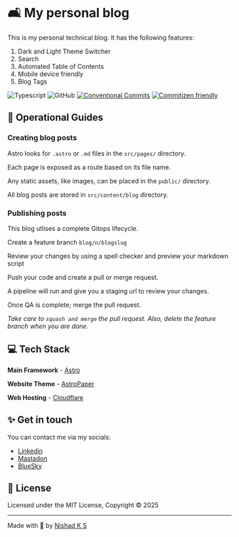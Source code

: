 # 🛋️ My personal blog 

This is my personal technical blog. It has the following features:

1. Dark and Light Theme Switcher
1. Search
1. Automated Table of Contents
1. Mobile device friendly
1. Blog Tags

![Typescript](https://img.shields.io/badge/TypeScript-007ACC?style=for-the-badge&logo=typescript&logoColor=white)
![GitHub](https://img.shields.io/github/license/satnaing/astro-paper?color=%232F3741&style=for-the-badge)
[![Conventional Commits](https://img.shields.io/badge/Conventional%20Commits-1.0.0-%23FE5196?logo=conventionalcommits&logoColor=white&style=for-the-badge)](https://conventionalcommits.org)
[![Commitizen friendly](https://img.shields.io/badge/commitizen-friendly-brightgreen.svg?style=for-the-badge)](http://commitizen.github.io/cz-cli/)

## 🚀 Operational Guides

### Creating blog posts

Astro looks for `.astro` or `.md` files in the `src/pages/` directory. 

Each page is exposed as a route based on its file name.

Any static assets, like images, can be placed in the `public/` directory.

All blog posts are stored in `src/content/blog` directory.

### Publishing posts

This blog utlises a complete Gitops lifecycle.

Create a feature branch `blog/n/blogslug`

Review your changes by using a spell checker and preview your markdown script

Push your code and create a pull or merge request. 

A pipeline will run and give you a staging url to review your changes.

Once QA is complete; merge the pull request.

_Take care to `squash and merge` the pull request. Also, delete the feature branch when you are done._

## 💻 Tech Stack

**Main Framework** - [Astro](https://astro.build/)

**Website Theme** - [AstroPaper](https://astro.build/themes/details/astro-paper/)

**Web Hosting** - [Cloudflare](https://www.cloudflare.com/)

## ✨ Get in touch

You can contact me via my socials: 

* [Linkedin](www.linkedin.com/in/nishadsaithaly)
* [Mastadon](https://mastodon.social/@metaaverse)
* [BlueSky](https://bsky.app/profile/metaaverse0.bsky.social)

## 📜 License

Licensed under the MIT License, Copyright © 2025

---

Made with 🤍 by [Nishad K S](https://nishad.link)
